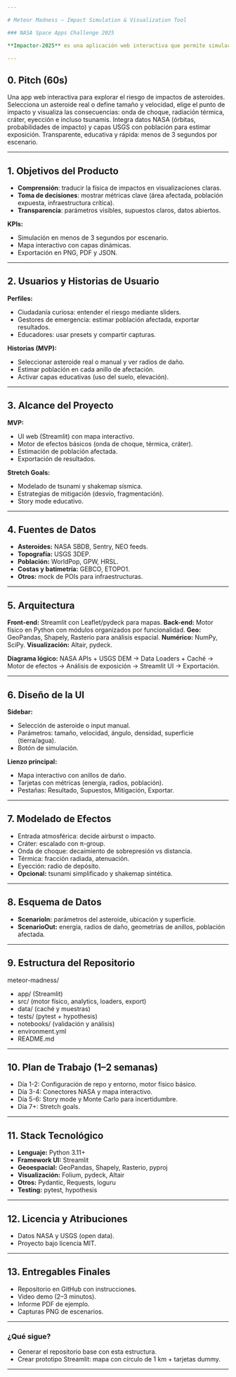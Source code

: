 ```yaml
---

# Meteor Madness — Impact Simulation & Visualization Tool

### NASA Space Apps Challenge 2025

**Impactor-2025** es una aplicación web interactiva que permite simular impactos de asteroides sobre la Tierra, visualizar sus efectos y estimar la población e infraestructuras afectadas. Está pensada para público general, educadores y gestores de emergencias, utilizando datos reales de NASA y capas geográficas abiertas.

---
```


## 0. Pitch (60s)

Una app web interactiva para explorar el riesgo de impactos de asteroides. Selecciona un asteroide real o define tamaño y velocidad, elige el punto de impacto y visualiza las consecuencias: onda de choque, radiación térmica, cráter, eyección e incluso tsunamis. Integra datos NASA (órbitas, probabilidades de impacto) y capas USGS con población para estimar exposición. Transparente, educativa y rápida: menos de 3 segundos por escenario.

---

## 1. Objetivos del Producto

* **Comprensión**: traducir la física de impactos en visualizaciones claras.
* **Toma de decisiones**: mostrar métricas clave (área afectada, población expuesta, infraestructura crítica).
* **Transparencia**: parámetros visibles, supuestos claros, datos abiertos.

**KPIs:**

* Simulación en menos de 3 segundos por escenario.
* Mapa interactivo con capas dinámicas.
* Exportación en PNG, PDF y JSON.

---

## 2. Usuarios y Historias de Usuario

**Perfiles:**

* Ciudadanía curiosa: entender el riesgo mediante sliders.
* Gestores de emergencia: estimar población afectada, exportar resultados.
* Educadores: usar presets y compartir capturas.

**Historias (MVP):**

* Seleccionar asteroide real o manual y ver radios de daño.
* Estimar población en cada anillo de afectación.
* Activar capas educativas (uso del suelo, elevación).

---

## 3. Alcance del Proyecto

**MVP:**

* UI web (Streamlit) con mapa interactivo.
* Motor de efectos básicos (onda de choque, térmica, cráter).
* Estimación de población afectada.
* Exportación de resultados.

**Stretch Goals:**

* Modelado de tsunami y shakemap sísmica.
* Estrategias de mitigación (desvío, fragmentación).
* Story mode educativo.

---

## 4. Fuentes de Datos

* **Asteroides:** NASA SBDB, Sentry, NEO feeds.
* **Topografía:** USGS 3DEP.
* **Población:** WorldPop, GPW, HRSL.
* **Costas y batimetría:** GEBCO, ETOPO1.
* **Otros:** mock de POIs para infraestructuras.

---

## 5. Arquitectura

**Front-end:** Streamlit con Leaflet/pydeck para mapas.
**Back-end:** Motor físico en Python con módulos organizados por funcionalidad.
**Geo:** GeoPandas, Shapely, Rasterio para análisis espacial.
**Numérico:** NumPy, SciPy.
**Visualización:** Altair, pydeck.

**Diagrama lógico:**
NASA APIs + USGS DEM → Data Loaders + Caché → Motor de efectos → Análisis de exposición → Streamlit UI → Exportación.

---

## 6. Diseño de la UI

**Sidebar:**

* Selección de asteroide o input manual.
* Parámetros: tamaño, velocidad, ángulo, densidad, superficie (tierra/agua).
* Botón de simulación.

**Lienzo principal:**

* Mapa interactivo con anillos de daño.
* Tarjetas con métricas (energía, radios, población).
* Pestañas: Resultado, Supuestos, Mitigación, Exportar.

---

## 7. Modelado de Efectos

* Entrada atmosférica: decide airburst o impacto.
* Cráter: escalado con π-group.
* Onda de choque: decaimiento de sobrepresión vs distancia.
* Térmica: fracción radiada, atenuación.
* Eyección: radio de depósito.
* **Opcional:** tsunami simplificado y shakemap sintética.

---

## 8. Esquema de Datos

* **ScenarioIn:** parámetros del asteroide, ubicación y superficie.
* **ScenarioOut:** energía, radios de daño, geometrías de anillos, población afectada.

---

## 9. Estructura del Repositorio

meteor-madness/

* app/ (Streamlit)
* src/ (motor físico, analytics, loaders, export)
* data/ (caché y muestras)
* tests/ (pytest + hypothesis)
* notebooks/ (validación y análisis)
* environment.yml
* README.md

---

## 10. Plan de Trabajo (1–2 semanas)

* Día 1-2: Configuración de repo y entorno, motor físico básico.
* Día 3-4: Conectores NASA y mapa interactivo.
* Día 5-6: Story mode y Monte Carlo para incertidumbre.
* Día 7+: Stretch goals.

---

## 11. Stack Tecnológico

* **Lenguaje:** Python 3.11+
* **Framework UI:** Streamlit
* **Geoespacial:** GeoPandas, Shapely, Rasterio, pyproj
* **Visualización:** Folium, pydeck, Altair
* **Otros:** Pydantic, Requests, loguru
* **Testing:** pytest, hypothesis

---

## 12. Licencia y Atribuciones

* Datos NASA y USGS (open data).
* Proyecto bajo licencia MIT.

---

## 13. Entregables Finales

* Repositorio en GitHub con instrucciones.
* Video demo (2–3 minutos).
* Informe PDF de ejemplo.
* Capturas PNG de escenarios.

---

### **¿Qué sigue?**

* Generar el repositorio base con esta estructura.
* Crear prototipo Streamlit: mapa con círculo de 1 km + tarjetas dummy.

---
